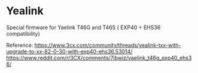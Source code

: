 # Yealink
Special firmware for Yaelink T46G and T46S ( EXP40 + EHS36 compatibility)

Reference:
https://www.3cx.com/community/threads/yealink-txx-with-upgrade-to-xx-82-0-30-with-exp40-ehs36.53014/
https://www.reddit.com/r/3CX/comments/7jbwiz/yaelink_t46g_exp40_ehs36/
